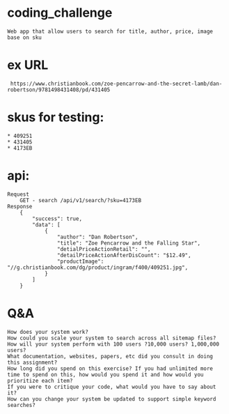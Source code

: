 # coding_challenge
    Web app that allow users to search for title, author, price, image base on sku

# ex URL 
     https://www.christianbook.com/zoe-pencarrow-and-the-secret-lamb/dan-robertson/9781498431408/pd/431405 

# skus for testing: 
    * 409251
    * 431405
    * 4173EB

# api:
    Request
        GET - search /api/v1/search/?sku=4173EB 
    Response
        {
            "success": true,
            "data": [
                {
                    "author": "Dan Robertson",
                    "title": "Zoe Pencarrow and the Falling Star",
                    "detialPriceActionRetail": "",
                    "detailPriceActionAfterDisCount": "$12.49",
                    "productImage": "//g.christianbook.com/dg/product/ingram/f400/409251.jpg",
                }
            ]
        }
# Q&A
    How does your system work?
    How could you scale your system to search across all sitemap files?
    How will your system perform with 100 users ?10,000 users? 1,000,000 users?
    What documentation, websites, papers, etc did you consult in doing this assignment?
    How long did you spend on this exercise? If you had unlimited more time to spend on this, how would you spend it and how would you prioritize each item?
    If you were to critique your code, what would you have to say about it?
    How can you change your system be updated to support simple keyword searches?


